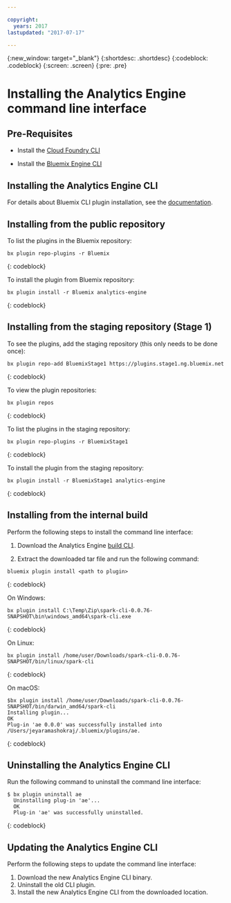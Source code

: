 ```yaml
---

copyright:
  years: 2017
lastupdated: "2017-07-17"

---
```


<!-- Attribute definitions -->
{:new_window: target="_blank"}
{:shortdesc: .shortdesc}
{:codeblock: .codeblock}
{:screen: .screen}
{:pre: .pre}

# Installing the Analytics Engine command line interface 

## Pre-Requisites

- Install the [Cloud Foundry CLI](https://github.com/cloudfoundry/cli/releases)

- Install the [Bluemix Engine CLI](http://clis.ng.bluemix.net/ui/home.html)

## Installing the Analytics Engine CLI
For details about Bluemix CLI plugin installation, see the [documentation](https://console.bluemix.net/docs/cli/reference/bluemix_cli/index.html#install_plug-in).

## Installing from the public repository
To list the plugins in the Bluemix repository:

```
bx plugin repo-plugins -r Bluemix
```
{: codeblock}

To install the plugin from Bluemix repository:

```
bx plugin install -r Bluemix analytics-engine
```
{: codeblock}

## Installing from the staging repository (Stage 1)

To see the plugins, add the staging repository (this only needs to be done once):

```
bx plugin repo-add BluemixStage1 https://plugins.stage1.ng.bluemix.net
```
{: codeblock}

To view the plugin repositories:

```
bx plugin repos
```
{: codeblock}

To list the plugins in the staging repository:

```
bx plugin repo-plugins -r BluemixStage1
```
{: codeblock}

To install the plugin from the staging repository:

```
bx plugin install -r BluemixStage1 analytics-engine
```
{: codeblock}

## Installing from the internal build
Perform the following steps to install the command line interface:

1. Download the Analytics Engine [build CLI](http://idc-nexus01.svl.ibm.com:8081/nexus/service/local/artifact/maven/redirect?r=wdp-chs-snapshot&g=com.ibm.wdp.chs&a=spark-cli&e=tgz&v=LATEST).

2. Extract the downloaded tar file and run the following command:

  ```
  bluemix plugin install <path to plugin>
  ```
{: codeblock}

  On Windows:

  ```
  bx plugin install C:\Temp\Zip\spark-cli-0.0.76-SNAPSHOT\bin\windows_amd64\spark-cli.exe
  ```
{: codeblock}

  On Linux:

  ```
  bx plugin install /home/user/Downloads/spark-cli-0.0.76-SNAPSHOT/bin/linux/spark-cli
  ```
{: codeblock}

  On macOS:

  ```
  $bx plugin install /home/user/Downloads/spark-cli-0.0.76-SNAPSHOT/bin/darwin_amd64/spark-cli
  Installing plugin...
  OK
  Plug-in 'ae 0.0.0' was successfully installed into /Users/jeyaramashokraj/.bluemix/plugins/ae.
  ```
{: codeblock}

## Uninstalling the Analytics Engine CLI
Run the following command to uninstall the command line interface:

```
$ bx plugin uninstall ae
  Uninstalling plug-in 'ae'...
  OK
  Plug-in 'ae' was successfully uninstalled.
```
{: codeblock}

## Updating the Analytics Engine CLI

Perform the following steps to update the command line interface:

1. Download the new Analytics Engine CLI binary.
2. Uninstall the old CLI plugin.
3. Install the new Analytics Engine CLI from the downloaded location.
